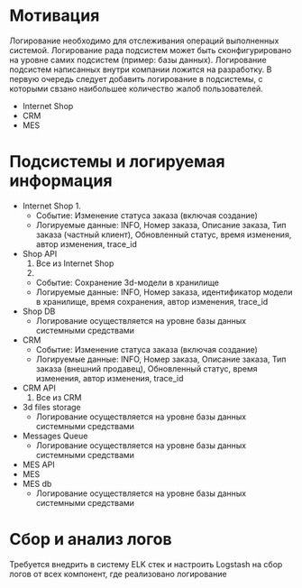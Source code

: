 # Мотивация
  
Логирование необходимо для отслеживания операций выполненных системой. Логирование рада подсистем может быть сконфигурировано на уровне самих подсистем (пример: базы данных). Логирование подсистем написанных внутри компании ложится на разработку. В первую очередь следует добавить логирование в подсистемы, с которыми свзано наибольшее количество жалоб пользователей.
 
- Internet Shop
- CRM
- MES

# Подсистемы и логируемая информация

- Internet Shop
  1.
    - Событие: Изменение статуса заказа (включая создание)
    - Логируемые данные: INFO, Номер заказа, Описание заказа, Тип заказа (частный клиент), Обновленный статус, время изменения, автор изменения, trace_id
- Shop API
  1. Все из Internet Shop
  2. 
    - Событие: Сохранение 3d-модели в хранилище
    - Логируемые данные: INFO, Номер заказа, идентификатор модели в хранилище, время сохранения, автор изменения, trace_id
- Shop DB
  - Логирование осуществляется на уровне базы данных системными средствами
- CRM
    - Событие: Изменение статуса заказа (включая создание)
    - Логируемые данные: INFO, Номер заказа, Описание заказа, Тип заказа (внешний продавец), Обновленный статус, время изменения, автор изменения, trace_id
- CRM API
  1. Все из CRM
- 3d files storage
  - Логирование осуществляется на уровне базы данных системными средствами
- Messages Queue
  - Логирование осуществляется на уровне базы данных системными средствами
- MES API
- MES
- MES db
  - Логирование осуществляется на уровне базы данных системными средствами

# Сбор и анализ логов

Требуется внедрить в систему ELK стек и настроить Logstash на сбор логов от всех компонент, где реализовано логирование